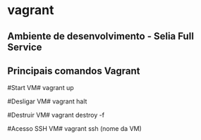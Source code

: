 # vagrant
## Ambiente de desenvolvimento - Selia Full Service ##
## Principais comandos Vagrant ##

#Start VM#
vagrant up 

#Desligar VM#
vagrant halt

#Destruir VM#
vagrant destroy -f

#Acesso SSH VM#
vagrant ssh (nome da VM)

